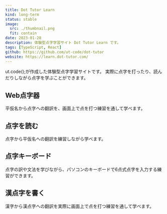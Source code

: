 ```yaml
---
title: Dot Tutor Learn
kind: long-term
status: stable
image:
  src: ./thumbnail.png
  fit: contain
date: 2023-01-28
description: 体験型点字学習サイト Dot Tutor Learn です。
tags: [TypeScript, React]
github: https://github.com/ut-code/dot-tutor
website: https://learn.dot-tutor.com/
---
```


ut.code();が作成した体験型点字学習サイトです。
実際に点字を打ったり、読んだりしながら点字を学ぶことができます。

## Web点字器

平仮名から点字への翻訳を、画面上で点を打つ練習を通して学べます。

## 点字を読む

点字から平仮名への翻訳を練習しながら学べます。

## 点字キーボード

点字の訳や文法を学びながら、パソコンのキーボードで6点式点字を入力する練習ができます。

## 漢点字を書く

漢字から漢点字への翻訳を実際に画面上で点を打つ練習を通して学べます。
